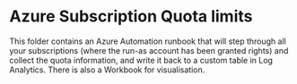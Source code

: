 # Azure Subscription Quota limits

This folder contains an Azure Automation runbook that will step through all your subscriptions (where the run-as account has been granted rights) and collect the quota information, and write it back to a custom table in Log Analytics. There is also a Workbook for visualisation.
